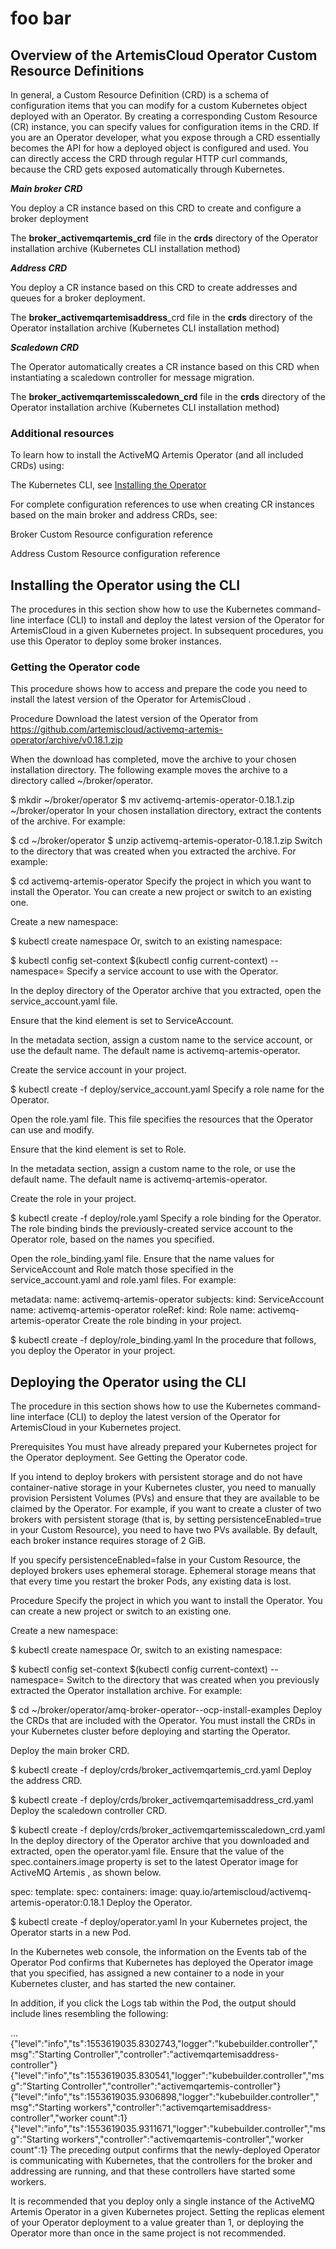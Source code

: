 # foo bar 

## Overview of the ArtemisCloud Operator Custom Resource Definitions

In general, a Custom Resource Definition (CRD) is a schema of configuration items that you can modify for a custom Kubernetes 
object deployed with an Operator. By creating a corresponding Custom Resource (CR) instance, you can specify values for 
configuration items in the CRD. If you are an Operator developer, what you expose through a CRD essentially becomes the 
API for how a deployed object is configured and used. You can directly access the CRD through regular HTTP curl commands, 
because the CRD gets exposed automatically through Kubernetes.

***Main broker CRD***

You deploy a CR instance based on this CRD to create and configure a broker deployment

The **broker_activemqartemis_crd** file in the **crds** directory of the Operator installation archive (Kubernetes CLI installation method)

***Address CRD***

You deploy a CR instance based on this CRD to create addresses and queues for a broker deployment.

The **broker_activemqartemisaddress**_crd file in the **crds** directory of the Operator installation archive (Kubernetes CLI installation method)

***Scaledown CRD***

The Operator automatically creates a CR instance based on this CRD when instantiating a scaledown controller for message migration.

The **broker_activemqartemisscaledown_crd** file in the **crds** directory of the Operator installation archive (Kubernetes CLI installation method)

### Additional resources

To learn how to install the ActiveMQ Artemis Operator (and all included CRDs) using:

The Kubernetes CLI, see [Installing the Operator](#installing-the-operator-using-the-cli)

For complete configuration references to use when creating CR instances based on the main broker and address CRDs, see:

Broker Custom Resource configuration reference

Address Custom Resource configuration reference

## Installing the Operator using the CLI

The procedures in this section show how to use the Kubernetes command-line interface (CLI) to install and deploy the latest 
version of the Operator for ArtemisCloud in a given Kubernetes project. In subsequent procedures, you use this Operator 
to deploy some broker instances.

### Getting the Operator code

This procedure shows how to access and prepare the code you need to install the latest version of the Operator for ArtemisCloud .

Procedure
Download the latest version of the Operator from https://github.com/artemiscloud/activemq-artemis-operator/archive/v0.18.1.zip

When the download has completed, move the archive to your chosen installation directory. The following example moves the archive to a directory called ~/broker/operator.

$ mkdir ~/broker/operator
$ mv activemq-artemis-operator-0.18.1.zip ~/broker/operator
In your chosen installation directory, extract the contents of the archive. For example:

$ cd ~/broker/operator
$ unzip activemq-artemis-operator-0.18.1.zip
Switch to the directory that was created when you extracted the archive. For example:

$ cd activemq-artemis-operator
Specify the project in which you want to install the Operator. You can create a new project or switch to an existing one.

Create a new namespace:

$ kubectl create namespace  <project-name>
Or, switch to an existing namespace:

$ kubectl config set-context $(kubectl config current-context) --namespace= <project-name>
Specify a service account to use with the Operator.

In the deploy directory of the Operator archive that you extracted, open the service_account.yaml file.

Ensure that the kind element is set to ServiceAccount.

In the metadata section, assign a custom name to the service account, or use the default name. The default name is activemq-artemis-operator.

Create the service account in your project.

$ kubectl create -f deploy/service_account.yaml
Specify a role name for the Operator.

Open the role.yaml file. This file specifies the resources that the Operator can use and modify.

Ensure that the kind element is set to Role.

In the metadata section, assign a custom name to the role, or use the default name. The default name is activemq-artemis-operator.

Create the role in your project.

$ kubectl create -f deploy/role.yaml
Specify a role binding for the Operator. The role binding binds the previously-created service account to the Operator role, based on the names you specified.

Open the role_binding.yaml file. Ensure that the name values for ServiceAccount and Role match those specified in the service_account.yaml and role.yaml files. For example:

metadata:
    name: activemq-artemis-operator
subjects:
    kind: ServiceAccount
    name: activemq-artemis-operator
roleRef:
    kind: Role
    name: activemq-artemis-operator
Create the role binding in your project.

$ kubectl create -f deploy/role_binding.yaml
In the procedure that follows, you deploy the Operator in your project.

## Deploying the Operator using the CLI

The procedure in this section shows how to use the Kubernetes command-line interface (CLI) to deploy the latest version of the Operator for ArtemisCloud in your Kubernetes project.

Prerequisites
You must have already prepared your Kubernetes project for the Operator deployment. See Getting the Operator code.

If you intend to deploy brokers with persistent storage and do not have container-native storage in your Kubernetes cluster, you need to manually provision Persistent Volumes (PVs) and ensure that they are available to be claimed by the Operator. For example, if you want to create a cluster of two brokers with persistent storage (that is, by setting persistenceEnabled=true in your Custom Resource), you need to have two PVs available. By default, each broker instance requires storage of 2 GiB.

If you specify persistenceEnabled=false in your Custom Resource, the deployed brokers uses ephemeral storage. Ephemeral storage means that that every time you restart the broker Pods, any existing data is lost.

Procedure
Specify the project in which you want to install the Operator. You can create a new project or switch to an existing one.

Create a new namespace:

$ kubectl create namespace  <project-name>
Or, switch to an existing namespace:

$ kubectl config set-context $(kubectl config current-context) --namespace= <project-name>
Switch to the directory that was created when you previously extracted the Operator installation archive. For example:

$ cd ~/broker/operator/amq-broker-operator--ocp-install-examples
Deploy the CRDs that are included with the Operator. You must install the CRDs in your Kubernetes cluster before deploying and starting the Operator.

Deploy the main broker CRD.

$ kubectl create -f deploy/crds/broker_activemqartemis_crd.yaml
Deploy the address CRD.

$ kubectl create -f deploy/crds/broker_activemqartemisaddress_crd.yaml
Deploy the scaledown controller CRD.

$ kubectl create -f deploy/crds/broker_activemqartemisscaledown_crd.yaml
In the deploy directory of the Operator archive that you downloaded and extracted, open the operator.yaml file. Ensure that the value of the spec.containers.image property is set to the latest Operator image for ActiveMQ Artemis , as shown below.

spec:
    template:
        spec:
            containers:
                image: quay.io/artemiscloud/activemq-artemis-operator:0.18.1
Deploy the Operator.

$ kubectl create -f deploy/operator.yaml
In your Kubernetes project, the Operator starts in a new Pod.

In the Kubernetes web console, the information on the Events tab of the Operator Pod confirms that Kubernetes has deployed the Operator image that you specified, has assigned a new container to a node in your Kubernetes cluster, and has started the new container.

In addition, if you click the Logs tab within the Pod, the output should include lines resembling the following:

...
{"level":"info","ts":1553619035.8302743,"logger":"kubebuilder.controller","msg":"Starting Controller","controller":"activemqartemisaddress-controller"}
{"level":"info","ts":1553619035.830541,"logger":"kubebuilder.controller","msg":"Starting Controller","controller":"activemqartemis-controller"}
{"level":"info","ts":1553619035.9306898,"logger":"kubebuilder.controller","msg":"Starting workers","controller":"activemqartemisaddress-controller","worker count":1}
{"level":"info","ts":1553619035.9311671,"logger":"kubebuilder.controller","msg":"Starting workers","controller":"activemqartemis-controller","worker count":1}
The preceding output confirms that the newly-deployed Operator is communicating with Kubernetes, that the controllers for the broker and addressing are running, and that these controllers have started some workers.

It is recommended that you deploy only a single instance of the ActiveMQ Artemis Operator in a given Kubernetes project. Setting the replicas element of your Operator deployment to a value greater than 1, or deploying the Operator more than once in the same project is not recommended.